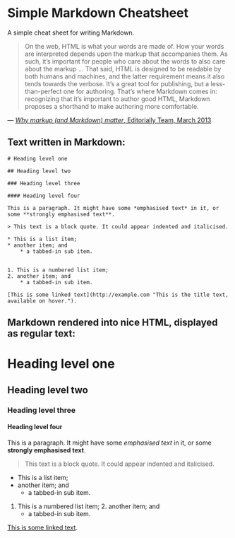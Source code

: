 Simple Markdown Cheatsheet
==========================

A simple cheat sheet for writing Markdown.

> On the web, HTML is what your words are made of. How your words are interpreted depends upon the markup that accompanies them. As such, it’s important for people who care about the words to also care about the markup ... That said, HTML is designed to be readable by both humans and machines, and the latter requirement means it also tends towards the verbose. It’s a great tool for publishing, but a less-than-perfect one for authoring. That’s where Markdown comes in: recognizing that it’s important to author good HTML, Markdown proposes a shorthand to make authoring more comfortable.

— [*Why markup (and Markdown) matter*, Editorially Team, March 2013](http://web.archive.org/web/20140213181907/http://stet.editorially.com/articles/why-markup-and-markdown-matter/)

## Text written in Markdown:

```
# Heading level one

## Heading level two

### Heading level three

#### Heading level four

This is a paragraph. It might have some *emphasised text* in it, or some **strongly emphasised text**.

> This text is a block quote. It could appear indented and italicised.

* This is a list item;
* another item; and
    * a tabbed-in sub item.


1. This is a numbered list item;
2. another item; and
    * a tabbed-in sub item.

[This is some linked text](http://example.com "This is the title text, available on hover.").

```

## Markdown rendered into nice HTML, displayed as regular text:

# Heading level one
## Heading level two
### Heading level three

#### Heading level four
This is a paragraph. It might have some *emphasised text* in it, or some **strongly emphasised text**.

> This text is a block quote. It could appear indented and italicised.

* This is a list item;
* another item; and
    * a tabbed-in sub item.


1. This is a numbered list item; 2. another item; and
    * a tabbed-in sub item.

[This is some linked text](http://example.com "This is the title text, available on hover.").

